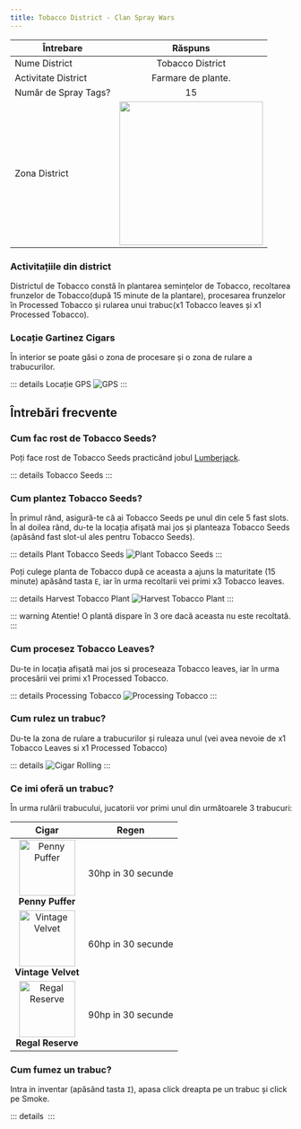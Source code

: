 ```yaml
---
title: Tobacco District - Clan Spray Wars
---
```


| Întrebare   | Răspuns |
| ----------- | :-----------: |
| Nume District | Tobacco District |
| Activitate District | Farmare de plante. |
| Număr de Spray Tags? | 15 |
| Zona District | <Image src="/assets/images/clans/spray-wars/districts/tobacco/zone.png" width="256" label="Nordul hărții" /> |

###  Activitațiile din district

Districtul de Tobacco constă în plantarea semințelor de Tobacco, recoltarea frunzelor de Tobacco(după 15 minute de la plantare), procesarea frunzelor în Processed Tobacco și rularea unui trabuc(x1 Tobacco leaves și x1 Processed Tobacco).

###  Locație Gartinez Cigars

În interior se poate găsi o zona de procesare și o zona de rulare a trabucurilor.

::: details Locație GPS
   <Image src="/assets/images/clans/spray-wars/districts/tobacco/GPS.gif" alt="GPS" />
:::

##  Întrebări frecvente

### Cum fac rost de Tobacco Seeds?

Poți face rost de Tobacco Seeds practicând jobul [Lumberjack](/jobs/lumberjack#obiecte-speciale-pentru-crafting-si-alte-activitati-sanse-de-gasire). 

::: details Tobacco Seeds 
  <InventoryItem itemKey="tobacco_seeds" width="64" />
:::

### Cum plantez Tobacco Seeds?

În primul rând, asigură-te că ai Tobacco Seeds pe unul din cele 5 fast slots.
În al doilea rând, du-te la locația afișată mai jos și planteaza Tobacco Seeds (apăsând fast slot-ul ales pentru Tobacco Seeds).

::: details Plant Tobacco Seeds
 <Image src="/assets/images/clans/spray-wars/districts/tobacco/plant-tobacco-seeds.gif" alt="Plant Tobacco Seeds" />
:::

Poți culege planta de Tobacco după ce aceasta a ajuns la maturitate (15 minute) apăsând tasta `E`, iar în urma recoltarii vei primi x3 Tobacco leaves.

::: details Harvest Tobacco Plant
 <Image src="/assets/images/clans/spray-wars/districts/tobacco/harvest-tobacco-plant.gif" alt="Harvest Tobacco Plant" />
:::

::: warning Atentie!
O plantă dispare în 3 ore dacă aceasta nu este recoltată.
:::

### Cum procesez Tobacco Leaves?

Du-te in locația afișată mai jos si proceseaza Tobacco leaves, iar în urma procesării vei primi x1 Processed Tobacco.

::: details Processing Tobacco
 <Image src="/assets/images/clans/spray-wars/districts/tobacco/processing-tobacco.gif" alt="Processing Tobacco" />
:::

### Cum rulez un trabuc?

Du-te la zona de rulare a trabucurilor și ruleaza unul (vei avea nevoie de x1 Tobacco Leaves si x1 Processed Tobacco)

::: details 
 <Image src="/assets/images/clans/spray-wars/districts/tobacco/cigar-rolling.gif" alt="Cigar Rolling" />
:::


### Ce imi oferă un trabuc?

În urma rulării trabucului, jucatorii vor primi unul din următoarele 3 trabucuri:

| Cigar | Regen |
| :---: | :---: |
| <Image src="https://ucp.liberty.mp/assets/images/inventory/drugs/penny_puffer.png" alt="Penny Puffer" label="Penny Puffer" width="100" /><br>**Penny Puffer** |  30hp in 30 secunde |
| <Image src="https://ucp.liberty.mp/assets/images/inventory/drugs/vintage_velvet.png" alt="Vintage Velvet" label="Vintage Velvet" width="100" /><br>**Vintage Velvet** |  60hp in 30 secunde |
| <Image src="https://ucp.liberty.mp/assets/images/inventory/drugs/regal_reserve.png" alt="Regal Reserve" label="Regal Reserve" width="100" /><br>**Regal Reserve** |  90hp in 30 secunde |


### Cum fumez un trabuc?

Intra in inventar (apăsând tasta `I`), apasa click dreapta pe un trabuc și click pe Smoke.

::: details 
 <Image src="" />
:::
